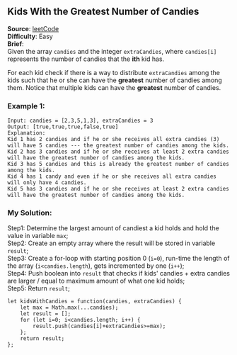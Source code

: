 ## Kids With the Greatest Number of Candies

**Source**: [leetCode](https://leetcode.com/problems/kids-with-the-greatest-number-of-candies/)  
**Difficulty**: Easy  
**Brief**:  
Given the array ```candies``` and the integer ```extraCandies```, where ```candies[i]``` represents the number of candies that the **ith** kid has.  
  
For each kid check if there is a way to distribute ```extraCandies``` among the kids such that he or she can have the **greatest** number of candies among them. Notice that multiple kids can have the **greatest** number of candies.
  
  
  
### Example 1:
```
Input: candies = [2,3,5,1,3], extraCandies = 3  
Output: [true,true,true,false,true]  
Explanation:  
Kid 1 has 2 candies and if he or she receives all extra candies (3) will have 5 candies --- the greatest number of candies among the kids.  
Kid 2 has 3 candies and if he or she receives at least 2 extra candies will have the greatest number of candies among the kids.  
Kid 3 has 5 candies and this is already the greatest number of candies among the kids.  
Kid 4 has 1 candy and even if he or she receives all extra candies will only have 4 candies.  
Kid 5 has 3 candies and if he or she receives at least 2 extra candies will have the greatest number of candies among the kids.  
```
  
  
  
### My Solution:
Step1: Determine the largest amount of candiest a kid holds and hold the value in variable ```max```;  
Step2: Create an empty array where the result will be stored in variable ```result```;  
Step3: Create a for-loop with starting position 0 (```i=0```), run-time the length of the array (```i<candies.length```), gets incremented by one (```i++```);  
Step4: Push boolean into ```result``` that checks if kids' candies + extra candies are larger / equal to maximum amount of what one kid holds;  
Step5: Return ```result```;    
  
  
  
```
let kidsWithCandies = function(candies, extraCandies) {
    let max = Math.max(...candies);
    let result = [];
    for (let i=0; i<candies.length; i++) {
        result.push(candies[i]+extraCandies>=max);
    };
    return result;
};
```
